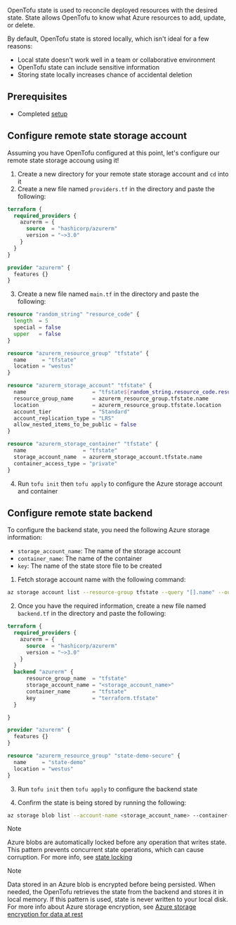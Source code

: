 OpenTofu state is used to reconcile deployed resources with the desired state. State allows OpenTofu to know what Azure resources to add, update, or delete.

By default, OpenTofu state is stored locally, which isn't ideal for a few reasons:

- Local state doesn't work well in a team or collaborative environment
- OpenTofu state can include sensitive information
- Storing state locally increases chance of accidental deletion

## Prerequisites

- Completed [setup](../setup/README.md)

## Configure remote state storage account

Assuming you have OpenTofu configured at this point, let's configure our remote state storage accoung using it!

1. Create a new directory for your remote state storage account and `cd` into it
2. Create a new file named `providers.tf` in the directory and paste the following:

```terraform
terraform {
  required_providers {
    azurerm = {
      source  = "hashicorp/azurerm"
      version = "~>3.0"
    }
  }
}

provider "azurerm" {
  features {}
}
```

3. Create a new file named `main.tf` in the directory and paste the following:

```terraform
resource "random_string" "resource_code" {
  length  = 5
  special = false
  upper   = false
}

resource "azurerm_resource_group" "tfstate" {
  name     = "tfstate"
  location = "westus"
}

resource "azurerm_storage_account" "tfstate" {
  name                     = "tfstate${random_string.resource_code.result}"
  resource_group_name      = azurerm_resource_group.tfstate.name
  location                 = azurerm_resource_group.tfstate.location
  account_tier             = "Standard"
  account_replication_type = "LRS"
  allow_nested_items_to_be_public = false
}

resource "azurerm_storage_container" "tfstate" {
  name                  = "tfstate"
  storage_account_name  = azurerm_storage_account.tfstate.name
  container_access_type = "private"
}
```

4. Run `tofu init` then `tofu apply` to configure the Azure storage account and container

## Configure remote state backend

To configure the backend state, you need the following Azure storage information:

- `storage_account_name`: The name of the storage account
- `container_name`: The name of the container
- `key`: The name of the state store file to be created

1. Fetch storage account name with the following command:

```bash
az storage account list --resource-group tfstate --query "[].name" --output tsv
```

2. Once you have the required information, create a new file named `backend.tf` in the directory and paste the following:

```terraform
terraform {
  required_providers {
    azurerm = {
      source  = "hashicorp/azurerm"
      version = "~>3.0"
    }
  }
  backend "azurerm" {
      resource_group_name  = "tfstate"
      storage_account_name = "<storage_account_name>"
      container_name       = "tfstate"
      key                  = "terraform.tfstate"
  }

}

provider "azurerm" {
  features {}
}

resource "azurerm_resource_group" "state-demo-secure" {
  name     = "state-demo"
  location = "westus"
}
```

3. Run `tofu init` then `tofu apply` to configure the backend state

4. Confirm the state is being stored by running the following:

```bash
az storage blob list --account-name <storage_account_name> --container-name tfstate
```

> [!NOTE]
> Azure blobs are automatically locked before any operation that writes state. This pattern prevents concurrent state operations, which can cause corruption. For more info, see [state locking](https://www.terraform.io/docs/state/locking.html)

> [!NOTE]
> Data stored in an Azure blob is encrypted before being persisted. When needed, the OpenTofu retrieves the state from the backend and stores it in local memory. If this pattern is used, state is never written to your local disk. For more info about Azure storage encryption, see [Azure storage encryption for data at rest](https://learn.microsoft.com/en-us/azure/storage/common/storage-service-encryption)
